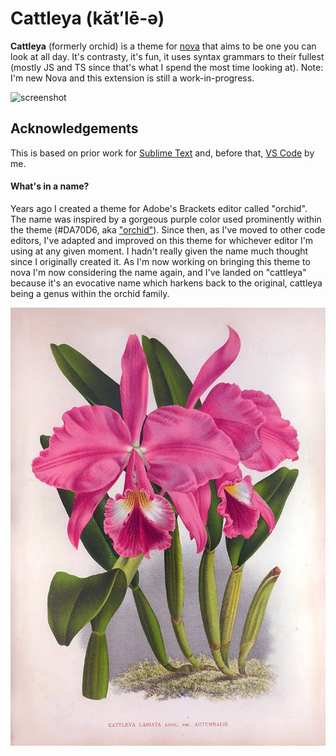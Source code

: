 # Cattleya (kăt′lē-ə)

**Cattleya** (formerly orchid) is a theme for [nova](https://nova.app) that aims to be one you can look at all day. It's contrasty, it's fun, it uses syntax grammars to their fullest (mostly JS and TS since that's what I spend the most time looking at). Note: I'm new Nova and this extension is still a work-in-progress.

![screenshot](https://raw.githubusercontent.com/patrickfatrick/orchid-theme-nova/c05d31816e3c3c1ab981cf1335202a1b4740ad4b/orchid.novaextension/Images/extension/screenshot.png)

## Acknowledgements

This is based on prior work for [Sublime Text](https://github.com/patrickfatrick/orchid-theme-sublime) and, before that, [VS Code](https://github.com/patrickfatrick/orchid-vscode-colorizer) by me.

#### What's in a name?

Years ago I created a theme for Adobe's Brackets editor called "orchid". The name was inspired by a gorgeous purple color used prominently within the theme (#DA70D6, aka ["orchid"](https://en.wikipedia.org/wiki/Orchid_(color))). Since then, as I've moved to other code editors, I've adapted and improved on this theme for whichever editor I'm using at any given moment. I hadn't really given the name much thought since I originally created it. As I'm now working on bringing this theme to nova I'm now considering the name again, and I've landed on "cattleya" because it's an evocative name which harkens back to the original, cattleya being a genus within the orchid family.

![cattleya](./images/extension/cattleya.png)
